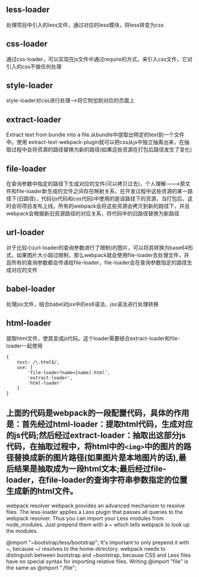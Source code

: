 ## less-loader

处理项目中引入的less文件，通过对应的less模块，将less转变为css

## css-loader

通过css-loader，可以实现在js文件中通过require的方式，来引入css文件，它对引入的css不做任何处理

## style-loader

style-loader对css进行处理-->将它附加到对应的页面上

## extract-loader

Extract text from bundle into a file.从bundle中提取出特定的text到一个文件中。使用 extract-text-webpack-plugin就可以把css从js中独立抽离出来，在抽取过程中会将资源的路径替换为新的路径(如果这些资源在打包后路径发生了变化)

## file-loader

在查询参数中指定的路径下生成对应的文件(可以拷贝过去)，个人理解--->原文件和file-loader新生成的文件之间存在映射关系，在开发过程中这些资源的某一路径下(旧路径)，代码(js代码和css代码)中使用的是该路径下的资源，当打包后，这时会将项目发布上线，所有的webpack会将这些资源会拷贝到新的路径下，并且webpack会根据新旧资源路径的对应关系，将代码中的旧路径替换为新路径

## url-loader

对于比较小(url-loader的查询参数进行了限制)的图片，可以将其转换为base64形式，如果图片大小超过限制，那么webpack就会使用file-loader去处理文件，并且所有的查询参数都会传递给file-loader，file-loader会在查询参数指定的路径生成对应的文件

## babel-loader

处理jsx文件，结合babel对jsx中的es6语法、jsx语法进行处理转换

## html-loader

提取html文件，使其变成js代码。这个loader需要结合extract-loader和file-loader一起使用

```
{
    test: /\.html$/,
    use: [
        'file-loader?name=[name].html',
        'extract-loader',
        'html-loader'
    ]
}
```

上面的代码是webpack的一段配置代码，具体的作用是：首先经过html-loader：提取html代码，生成对应的js代码;然后经过extract-loader：抽取出这部分js代码，在抽取过程中，将html中的`<img>`中的图片的路径替换成新的图片路径(如果图片是本地图片的话),最后结果是抽取成为一段html文本;最后经过file-loader，在file-loader的查询字符串参数指定的位置生成新的html文件。
---

webpack resolver
webpack provides an advanced mechanism to resolve files. The less-loader applies a Less plugin that passes all queries to the webpack resolver. Thus you can import your Less modules from node_modules. Just prepend them with a ~ which tells webpack to look up the modules.

@import "~bootstrap/less/bootstrap";
It's important to only prepend it with ~, because ~/ resolves to the home-directory. webpack needs to distinguish between bootstrap and ~bootstrap, because CSS and Less files have no special syntax for importing relative files. Writing @import "file" is the same as @import "./file";
